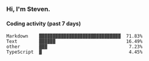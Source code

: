 ### Hi, I'm Steven.

#### Coding activity (past 7 days)
```
Markdown    ▓▓▓▓▓▓▓▓▓▓▓▓▓▓▓▓▓▓▓▓▓▓▓▓▓▓▓▓▓▓  71.83%
Text        ▓▓▓▓▓▓                          16.49%
other       ▓▓▓                              7.23%
TypeScript  ▓                                4.45%
```
